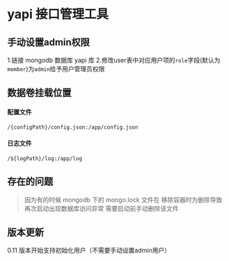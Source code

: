 # yapi 接口管理工具

## 手动设置admin权限
1.链接 mongodb 数据库 yapi 库
2.修改user表中对应用户项的`role`字段(默认为`member`)为`admin`给予用户管理员权限

## 数据卷挂载位置
#### 配置文件
`/{configPath}/config.json:/app/config.json`

#### 日志文件
`/${logPath}/log:/app/log`

## 存在的问题
> 因为有的时候 mongodb 下的 mongo.lock 文件在 移除容器时为删除导致 再次启动出现数据库访问异常 需要启动前手动删除该文件

## 版本更新
0.11 版本开始支持初始化用户（不需要手动设置admin用户）
